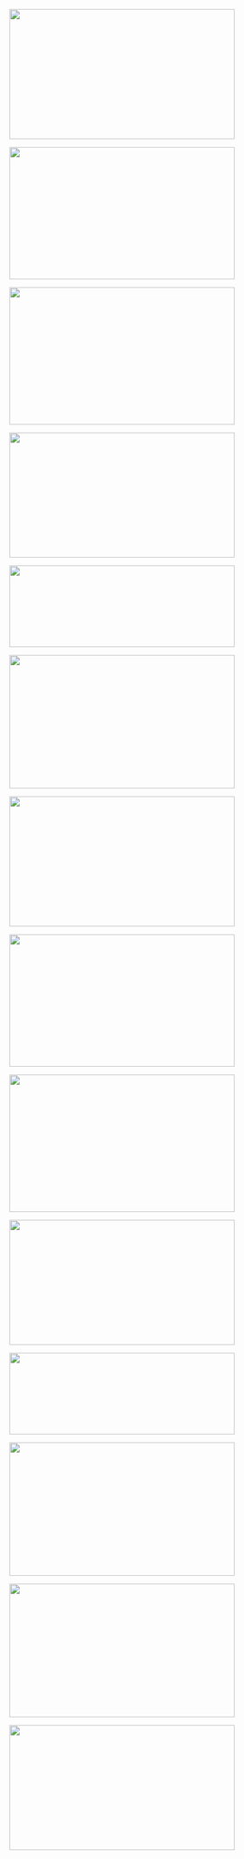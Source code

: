 <a href='https://sites.google.com/site/mythepisode/home/images/recorded_1.PNG?attredirects=0'><img src='https://sites.google.com/site/mythepisode/home/images/recorded_1.PNG?height=231&amp;width=400' height='231' border='0' width='400' /></a>

<a href='https://sites.google.com/site/mythepisode/home/images/current_1.PNG?attredirects=0'><img src='https://sites.google.com/site/mythepisode/home/images/current_1.PNG?height=235&amp;width=400' height='235' border='0' width='400' /></a>

<a href='https://sites.google.com/site/mythepisode/home/images/all_1.PNG?attredirects=0'><img src='https://sites.google.com/site/mythepisode/home/images/all_1.PNG?height=244&amp;width=400' height='244' border='0' width='400' /></a>

<a href='https://sites.google.com/site/mythepisode/home/images/previous_1.PNG?attredirects=0'><img src='https://sites.google.com/site/mythepisode/home/images/previous_1.PNG?height=222&amp;width=400' height='222' border='0' width='400' /></a>

<a href='https://sites.google.com/site/mythepisode/home/images/tvwish_1.PNG?attredirects=0'><img src='https://sites.google.com/site/mythepisode/home/images/tvwish_1.PNG?height=145&amp;width=400' height='145' border='0' width='400' /></a>

<a href='https://sites.google.com/site/mythepisode/home/images/whalewars_1.PNG?attredirects=0'><img src='https://sites.google.com/site/mythepisode/home/images/whalewars_1.PNG?height=237&amp;width=400' height='237' border='0' width='400' /></a>

<a href='https://sites.google.com/site/mythepisode/home/images/whalewars_2.PNG?attredirects=0'><img src='https://sites.google.com/site/mythepisode/home/images/whalewars_2.PNG?height=231&amp;width=400' height='231' border='0' width='400' /></a>

<a href='https://sites.google.com/site/mythepisode/home/images/whalewars_3.PNG?attredirects=0'><img src='https://sites.google.com/site/mythepisode/home/images/whalewars_3.PNG?height=235&amp;width=400' height='235' border='0' width='400' /></a>

<a href='https://sites.google.com/site/mythepisode/home/images/king_1.PNG?attredirects=0'><img src='https://sites.google.com/site/mythepisode/home/images/king_1.PNG?height=244&amp;width=400' height='244' border='0' width='400' /></a>

<a href='https://sites.google.com/site/mythepisode/home/images/king_2.PNG?attredirects=0'><img src='https://sites.google.com/site/mythepisode/home/images/king_2.PNG?height=222&amp;width=400' height='222' border='0' width='400' /></a>

<a href='https://sites.google.com/site/mythepisode/home/images/hawaii_1.PNG?attredirects=0'><img src='https://sites.google.com/site/mythepisode/home/images/hawaii_1.PNG?height=145&amp;width=400' height='145' border='0' width='400' /></a>

<a href='https://sites.google.com/site/mythepisode/home/images/mainpage15.PNG?attredirects=0'><img src='https://sites.google.com/site/mythepisode/_/rsrc/1281242174750/home/images/mainpage15.PNG?height=237&amp;width=400' height='237' border='0' width='400' /></a>

<a href='https://sites.google.com/site/mythepisode/home/images/Config_options_1.PNG?attredirects=0'><img src='https://sites.google.com/site/mythepisode/home/images/Config_options_1.PNG?height=237&amp;width=400' height='237' border='0' width='400' /></a>

<a href='https://sites.google.com/site/mythepisode/home/images/Config_options_2.PNG?attredirects=0'><img src='https://sites.google.com/site/mythepisode/home/images/Config_options_2.PNG?height=222&amp;width=400' height='222' border='0' width='400' /></a>